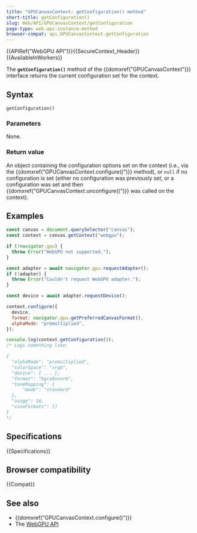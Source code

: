 ```yaml
---
title: "GPUCanvasContext: getConfiguration() method"
short-title: getConfiguration()
slug: Web/API/GPUCanvasContext/getConfiguration
page-type: web-api-instance-method
browser-compat: api.GPUCanvasContext.getConfiguration
---
```


{{APIRef("WebGPU API")}}{{SecureContext_Header}}{{AvailableInWorkers}}

The **`getConfiguration()`** method of the
{{domxref("GPUCanvasContext")}} interface returns the current configuration set for the context.

## Syntax

```js-nolint
getConfiguration()
```

### Parameters

None.

### Return value

An object containing the configuration options set on the context (i.e., via the {{domxref("GPUCanvasContext.configure()")}} method), or `null` if no configuration is set (either no configuration was previously set, or a configuration was set and then {{domxref("GPUCanvasContext.unconfigure()")}} was called on the context).

## Examples

```js
const canvas = document.querySelector("canvas");
const context = canvas.getContext("webgpu");

if (!navigator.gpu) {
  throw Error("WebGPU not supported.");
}

const adapter = await navigator.gpu.requestAdapter();
if (!adapter) {
  throw Error("Couldn't request WebGPU adapter.");
}

const device = await adapter.requestDevice();

context.configure({
  device,
  format: navigator.gpu.getPreferredCanvasFormat(),
  alphaMode: "premultiplied",
});

console.log(context.getConfiguration());
/* Logs something like:

{
  "alphaMode": "premultiplied",
  "colorSpace": "srgb",
  "device": { ... },
  "format": "bgra8unorm",
  "toneMapping": {
      "mode": "standard"
  },
  "usage": 16,
  "viewFormats": []
}
*/
```

## Specifications

{{Specifications}}

## Browser compatibility

{{Compat}}

## See also

- {{domxref("GPUCanvasContext.configure()")}}
- The [WebGPU API](/en-US/docs/Web/API/WebGPU_API)
